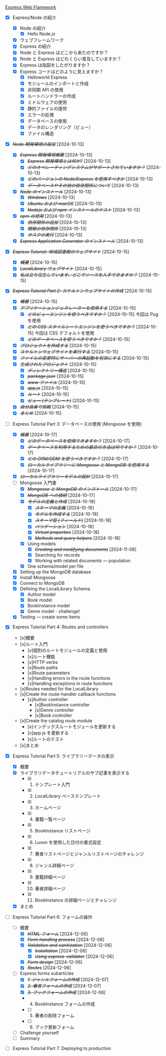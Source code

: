 [Express Web Flamework](https://developer.mozilla.org/ja/docs/Learn/Server-side/Express_Nodejs)

- [x] Express/Node の紹介
  - [x] Node の紹介
    - [x] Hello Node.js
  - [x] ウェブフレームワーク
  - [x] Express の紹介
  - [x] Node と Express はどこから来たのですか？
  - [x] Node と Express はどれくらい普及していますか？
  - [x] Express は指図をしたがりますか？
  - [x] Express コードはどのように見えますか？
    - [x] Helloworld Express
    - [x] モジュールのインポートと作成
    - [x] 非同期 API の使用
    - [x] ルートハンドラーの作成
    - [x] ミドルウェアの使用
    - [x] 静的ファイルの提供
    - [x] エラーの処理
    - [x] データベースの使用
    - [x] データのレンダリング（ビュー）
    - [x] ファイル構造
- [x] ~~_Node 開発環境の設定_~~ [2024-10-13]
  - [x] ~~_Express 開発環境概要_~~ [2024-10-13]
    - [x] ~~_Express 開発環境とは何か?_~~ [2024-10-13]
    - [x] ~~_どのオペレーティングシステムがサポートされていますか？_~~ [2024-10-13]
    - [x] ~~_どのバージョンの Node/Express を使用すべきか_~~ [2024-10-13]
    - [x] ~~_データベースやその他の依存関係について_~~ [2024-10-13]
  - [x] ~~_Node のインストール_~~ [2024-10-13]
    - [x] ~~_Windows_~~ [2024-10-13]
    - [x] ~~_Ubuntu および macOS_~~ [2024-10-13]
    - [x] ~~_Nodejs および npm インストールのテスト_~~ [2024-10-13]
  - [x] ~~_npm の使用_~~ [2024-10-13]
    - [x] ~~_依存関係の追加_~~ [2024-10-13]
    - [x] ~~_開発の依存関係_~~ [2024-10-13]
    - [x] ~~_タスクの実行_~~ [2024-10-13]
  - [x] ~~_Express Application Generator のインストール_~~ [2024-10-13]
- [x] ~~_Express Tutorial: 地域図書館のウェブサイト_~~ [2024-10-15]
  - [x] ~~_概要_~~ [2024-10-15]
  - [x] ~~_LocalLibrary ウェブサイト_~~ [2024-10-15]
  - [x] ~~_私は立ち往生しています、どこでソースを入手できますか？_~~ [2024-10-15]
- [x] ~~_Express Tutorial Part 2: スケルトンウェブサイトの作成_~~ [2024-10-15]
  - [x] ~~_概要_~~ [2024-10-15]
  - [x] ~~_アプリケーションジェネレーターを使用する_~~ [2024-10-15]
    - [x] ~~_どのビューエンジンを使うべきですか？_~~ [2024-10-15]
          今回は Pug を使用
    - [x] ~~_どの CSS スタイルシートエンジンを使うべきですか？_~~ [2024-10-15]
          今回は CSS デフォルトを使用
    - [x] ~~_どのデータベースを使うべきですか？_~~ [2024-10-15]
  - [x] ~~_プロジェクトを作成する_~~ [2024-10-15]
  - [x] ~~_スケルトンウェブサイトを実行する_~~ [2024-10-15]
  - [x] ~~_ファイルの変更時にサーバーの再起動を有効にする_~~ [2024-10-15]
  - [x] ~~_生成されたプロジェクト_~~ [2024-10-15]
    - [x] ~~_ディレクトリー構造_~~ [2024-10-15]
    - [x] ~~_package.json_~~ [2024-10-15]
    - [x] ~~_www ファイル_~~ [2024-10-15]
    - [x] ~~_app.js_~~ [2024-10-15]
    - [x] ~~_ルート_~~ [2024-10-15]
    - [x] ~~_ビュー (テンプレート)_~~ [2024-10-15]
  - [x] ~~_自分自身で挑戦_~~ [2024-10-15]
  - [x] ~~_まとめ_~~ [2024-10-15]
- [ ] Express Tutorial Part 3: データベースの使用 (Mongoose を使用)
  - [x] ~~_概要_~~ [2024-10-17]
    - [x] ~~_どのデータベースを使用できますか？_~~ [2024-10-17]
    - [x] ~~_データベースを利用するための最良の方法は何ですか？_~~ [2024-10-17]
    - [x] ~~_どの ORM/ODM を使うべきですか？_~~ [2024-10-17]
    - [x] ~~_ローカルライブラリーに Mongoose と MongoDB を使用する_~~ [2024-10-17]
  - [x] ~~_ローカルライブラリーモデルの設計_~~ [2024-10-17]
  - [ ] Mongoose 入門書
    - [x] ~~_Mongoose と MongoDB のインストール_~~ [2024-10-17]
    - [x] ~~_MongoDB への接続_~~ [2024-10-17]
    - [x] ~~_モデルの定義と作成_~~ [2024-10-18]
      - [x] ~~_スキーマの定義_~~ [2024-10-18]
      - [x] ~~_モデルを作成する_~~ [2024-10-18]
      - [x] ~~_スキーマ型 (フィールド)_~~ [2024-10-18]
      - [x] ~~_バリデーション_~~ [2024-10-18]
      - [x] ~~_Virtual properties_~~ [2024-10-18]
      - [x] ~~_Methods and query helpers_~~ [2024-10-18]
    - [x] Using models
      - [x] ~~_Creating and modifying documents_~~ [2024-11-08]
      - [x] Searching for records
      - [x] Working with related documents — population
    - [x] One schema/model per file
  - [x] Setting up the MongoDB database
  - [x] Install Mongoose
  - [x] Connect to MongoDB
  - [x] Defining the LocalLibrary Schema
    - [x] Author model
    - [x] Book model
    - [x] BookInstance model
    - [x] Genre model - challenge!
  - [x] Testing — create some items
- [x] Express Tutorial Part 4: Routes and controllers

  - [x]概要
  - [x]ルート入門
    - [x]個別のルートモジュールの定義と使用
    - [x]ルート機能
    - [x]HTTP verbs
    - [x]Route paths
    - [x]Route parameters
    - [x]Handling errors in the route functions
    - [x]Handling exceptions in route functions
  - [x]Routes needed for the LocalLibrary
  - [x]Create the route-handler callback functions
    - [x]Author controller
      - [x]BookInstance controller
      - [x]Genre controller
      - [x]Book controller
  - [x]Create the catalog route module
    - [x]インデックスルートモジュールを更新する
    - [x]app.js を更新する
    - [x]ルートのテスト
  - [x]まとめ

- [x] Express Tutorial Part 5: ライブラリーデータの表示

  - [x] 概要
  - [x] ライブラリデータチュートリアルのサブ記事を表示する
    - [x] 1. テンプレート入門
    - [x] 2. LocalLibrary ベーステンプレート
    - [x] 3. ホームページ
    - [x] 4. 書籍一覧ページ
    - [x] 5. BookInstance リストページ
    - [x] 6. Luxon を使用した日付の書式設定
    - [x] 7. 著者リストページとジャンルリストページのチャレンジ
    - [x] 8. ジャンル詳細ページ
    - [x] 9. 書籍詳細ページ
    - [x] 10. 著者詳細ページ
    - [x] 11. BookInstance の詳細ページとチャレンジ
  - [x] まとめ

- [ ] Express Tutorial Part 6: フォームの操作
  - [ ] 概要
    - [X] ~~*HTML フォーム*~~ [2024-12-06]
    - [X] ~~*Form handling process*~~ [2024-12-06]
    - [X] ~~*Validation and sanitization*~~ [2024-12-06]
      - [X] ~~*Installation*~~ [2024-12-06]
      - [X] ~~*Using express-validator*~~ [2024-12-06]
    - [X] ~~*Form design*~~ [2024-12-06]
    - [X] ~~*Routes*~~ [2024-12-06]
  - [ ] Express forms subarticles
    - [X] ~~*1. ジャンルフォームの作成*~~ [2024-12-07]
    - [X] ~~*2. 著者フォームの作成*~~ [2024-12-07]
    - [X] ~~*3. ブックフォームの作成*~~ [2024-12-08]
    - 4. BookInstance フォームの作成
    - [ ] 5. 著者の削除フォーム
    - [ ] 6. ブック更新フォーム
  - [ ] Challenge yourself
  - [ ] Summary

- [ ] Express Tutorial Part 7: Deploying to production
